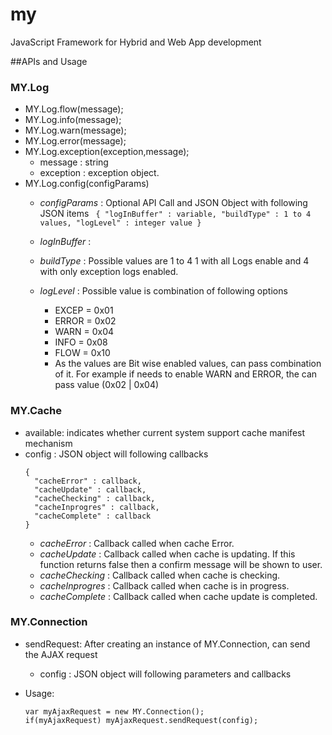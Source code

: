 my
==

JavaScript Framework for Hybrid and Web App development

##APIs and Usage

### MY.Log
* MY.Log.flow(message);
* MY.Log.info(message);
* MY.Log.warn(message);
* MY.Log.error(message);
* MY.Log.exception(exception,message);
	* message   : string
	* exception : exception object.
* MY.Log.config(configParams)
  * *configParams* : Optional API Call and JSON Object with following JSON items
		```
		{
			"logInBuffer" : variable,
			"buildType" : 1 to 4 values,
			"logLevel" : integer value
		}```

  * *logInBuffer* : 
  * *buildType* : Possible values are 1 to 4 1 with all Logs enable and 4 with only exception logs enabled.
  * *logLevel* : Possible value is combination of following options
	- EXCEP = 0x01
	- ERROR = 0x02
	- WARN  = 0x04
	- INFO  = 0x08
	- FLOW  = 0x10
	- As the values are Bit wise enabled values, can pass combination of it.
	  For example if needs to enable WARN and ERROR, the can pass value (0x02 | 0x04)

### MY.Cache
* available: indicates whether current system support cache manifest mechanism
* config : JSON object will following callbacks
  ```
  {
  	"cacheError" : callback,
  	"cacheUpdate" : callback,
  	"cacheChecking" : callback,
  	"cacheInprogres" : callback,
  	"cacheComplete" : callback
  }
  ```
  - *cacheError* : Callback called when cache Error.
  - *cacheUpdate* : Callback called when cache is updating. If this function returns false then a confirm message will be shown to user.
  - *cacheChecking* : Callback called when cache is checking.
  - *cacheInprogres* : Callback called when cache is in progress.
  - *cacheComplete* : Callback called when cache update is completed.

### MY.Connection
* sendRequest: After creating an instance of MY.Connection, can send the AJAX request
  - config : JSON object will following parameters and callbacks
  
* Usage: 
  ```
  var myAjaxRequest = new MY.Connection();
  if(myAjaxRequest) myAjaxRequest.sendRequest(config);
  ````

